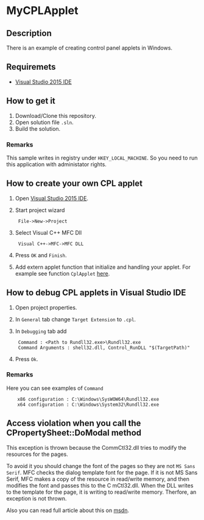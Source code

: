 # MyCPLApplet

## Description
There is an example of creating control panel applets in Windows.

## Requiremets
* [Visual Studio 2015 IDE](https://www.visualstudio.com/en-us/downloads/download-visual-studio-vs.aspx)

## How to get it
1. Download/Clone this repository.
2. Open solution file `.sln`.
3. Build the solution.

### Remarks
This sample writes in registry under `HKEY_LOCAL_MACHINE`. So you need to run this application with administator rights.

## How to create your own CPL applet
1. Open [Visual Studio 2015 IDE](https://www.visualstudio.com/en-us/downloads/download-visual-studio-vs.aspx).
2. Start project wizard

        File->New->Project
3. Select Visual C++ MFC Dll

        Visual C++->MFC->MFC DLL
4. Press `OK` and `Finish`.
5. Add extern applet function that initialize and handling your applet. For example see function `CplApplet` [here](https://github.com/gtrubach/MyCPLApplet/blob/master/MyCPLApplet/MyCPLApplet.cpp).

## How to debug CPL applets in Visual Studio IDE
1. Open project properties.
2. In `General` tab change `Target Extension` to `.cpl`.
3. In `Debugging` tab add

        Command : <Path to Rundll32.exe>\Rundll32.exe
        Command Arguments : shell32.dll, Control_RunDLL "$(TargetPath)"
4. Press `Ok`.

### Remarks
Here you can see examples of `Command`
    
        x86 configuration : C:\Windows\SysWOW64\Rundll32.exe
        x64 configuration : C:\Windows\System32\Rundll32.exe
        
## Access violation when you call the CPropertySheet::DoModal method
This exception is thrown because the CommCtl32.dll tries to modify the resources for the pages.

<justify>To avoid it you should change the font of the pages so they are not `MS Sans Serif`. MFC checks the dialog template font for the page. If it is not MS Sans Serif, MFC makes a copy of the resource in read/write memory, and then modifies the font and passes this to the C mCtl32.dll. When the DLL writes to the template for the page, it is writing to read/write memory. Therfore, an exception is not thrown.</justify>

Also you can read full article about this on [msdn](https://support.microsoft.com/en-us/kb/158552).